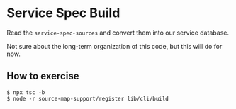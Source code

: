 # Service Spec Build

Read the `service-spec-sources` and convert them into our service database.

Not sure about the long-term organization of this code, but this will do for now.

## How to exercise

```
$ npx tsc -b
$ node -r source-map-support/register lib/cli/build
```


